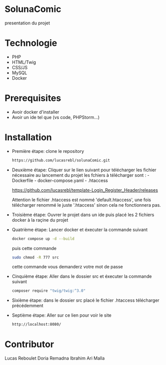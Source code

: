 # SolunaComic

presentation du projet

# Technologie

  - PHP
  - HTML/Twig
  - CSS/JS
  - MySQL
  - Docker

# Prerequisites

  - Avoir docker d'installer
  - Avoir un ide tel que (vs code, PHPStorm...)

# Installation

  - Première étape: clone le repository
    ```bash
    https://github.com/lucasrebl/solunaComic.git
    ```

  - Deuxième étape: Cliquer sur le lien suivant pour télécharger les fichier nécessaire au lancement du projet
      les fchiers à télécharger sont :
        - Dockerfile
        - docker-compose.yaml
        - .htaccess
    
      https://github.com/lucasrebl/template-Login_Register_Header/releases

      Attention le fichier .htaccess est nommé 'default.htaccess',
      une fois télécharger renommé le juste '.htaccess' sinon cela ne fonctionnera pas.

  - Troisième étape: Ouvrer le projet dans un ide puis placé les 2 fichiers docker à la raçine du projet

  - Quatrième étape: Lancer docker et éxecuter la commande suivant
    ```bash
    docker compose up -d --build
    ```

    puis cette commande
    ```bash
    sudo chmod -R 777 src
    ```
    cette commande vous demanderz votre mot de passe

  - Cinquième étape: Aller dans le dossier src et éxecuter la commande suivant
    ```bash
    composer require "twig/twig:^3.0"
    ```
   
  - Sixième étape: dans le dossier src placé le fichier .htaccess télécharger précédemment 
    
  - Septième étape: Aller sur ce lien pour voir le site
    ```bash
    http://localhost:8080/
    ```

# Contributor

Lucas Reboulet
Doria Remadna
Ibrahim Ari Malla
